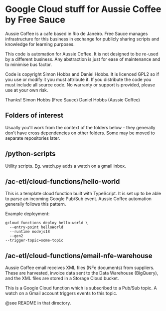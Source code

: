# Google Cloud stuff for Aussie Coffee by Free Sauce

Aussie Coffee is a cafe based in Rio de Janeiro. Free Sauce manages infrastructure
for this business in exchange for publicly sharing scripts and knowledge for learning purposes.

This code is automation for Aussie Coffee. It is not designed to be re-used by a different business. Any abstraction is just for ease of maintenance and to minimise
bus factor.

Code is copyright Simon Hobbs and Daniel Hobbs. It is licenced GPL2 so if you use or modify it you must attribute it. If you distribute the code you must include all source code. No warranty or support is provided, please use at your own risk.

Thanks!
Simon Hobbs (Free Sauce)
Daniel Hobbs (Aussie Coffee)

## Folders of interest

Usually you'll work from the context of the folders below - they generally don't have cross dependencies on other folders. Some may be moved to separate repositories
later.

## /python-scripts

Utility scripts. Eg. watch.py adds a watch on a gmail inbox.

## /ac-etl/cloud-functions/hello-world

This is a template cloud function built with TypeScript. It is set up to be able
to parse an incoming Google Pub/Sub event. Aussie Coffee automation generally
follows this pattern.

Example deployment:

```
gcloud functions deploy hello-world \
  --entry-point helloWorld
  --runtime nodejs18
  --gen2
--trigger-topic=some-topic
```

## /ac-etl/cloud-functions/email-nfe-warehouse

Aussie Coffee email receives XML files (NFe documents) from suppliers. These are
harvested, invoice data sent to the Data Warehouse (BigQuery), and the XML files are stored in a Storage Cloud bucket.

This is a Google Cloud function which is subscribed to a Pub/Sub topic. A watch
on a Gmail account triggers events to this topic.

@see README in that directory.

